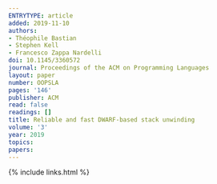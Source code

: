 ```yaml
---
ENTRYTYPE: article
added: 2019-11-10
authors:
- Théophile Bastian
- Stephen Kell
- Francesco Zappa Nardelli
doi: 10.1145/3360572
journal: Proceedings of the ACM on Programming Languages
layout: paper
number: OOPSLA
pages: '146'
publisher: ACM
read: false
readings: []
title: Reliable and fast DWARF-based stack unwinding
volume: '3'
year: 2019
topics:
papers:
---
```


{% include links.html %}
